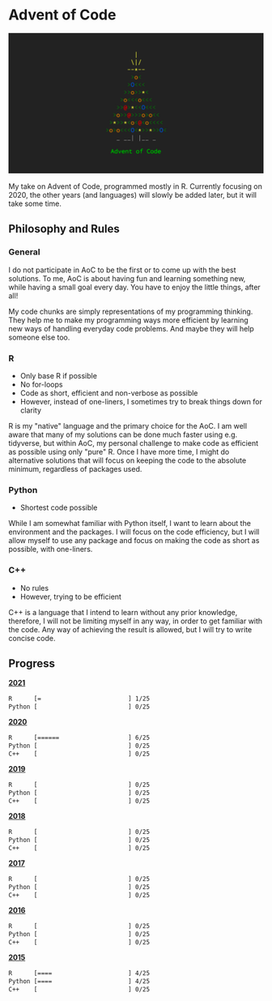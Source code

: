# Advent of Code 

![](aoc.png)

My take on Advent of Code, programmed mostly in R. 
Currently focusing on 2020, the other years (and languages) will slowly be added later, but it will take some time.

## Philosophy and Rules

### General

I do not participate in AoC to be the first or to come up with the best solutions. To me, AoC is about having fun and learning something new, while having a small goal every day. You have to enjoy the little things, after all!

My code chunks are simply representations of my programming thinking. They help me to make my programming ways more efficient by learning new ways of handling everyday code problems. And maybe they will help someone else too.

### R

* Only base R if possible
* No for-loops
* Code as short, efficient and non-verbose as possible
* However, instead of one-liners, I sometimes try to break things down for clarity

R is my "native" language and the primary choice for the AoC. I am well aware that many of my solutions can be done much faster using e.g. tidyverse, but within AoC, my personal challenge to make code as efficient as possible using only "pure" R. Once I have more time, I might do alternative solutions that will focus on keeping the code to the absolute minimum, regardless of packages used.

### Python

* Shortest code possible

While I am somewhat familiar with Python itself, I want to learn about the environment and the packages. I will focus on the code efficiency, but I will allow myself to use any package and focus on making the code as short as possible, with one-liners.

### C++

* No rules
* However, trying to be efficient

C++ is a language that I intend to learn without any prior knowledge, therefore, I will not be limiting myself in any way, in order to get familiar with the code. Any way of achieving the result is allowed, but I will try to write concise code. 

## Progress

[**2021**](/2021/)

    R      [=                        ] 1/25
    Python [                         ] 0/25

[**2020**](/2020/)

    R      [======                   ] 6/25
    Python [                         ] 0/25
    C++    [                         ] 0/25
    
[**2019**](/2019/)

    R      [                         ] 0/25
    Python [                         ] 0/25
    C++    [                         ] 0/25

[**2018**](/2018/)
    
    R      [                         ] 0/25
    Python [                         ] 0/25
    C++    [                         ] 0/25
    
[**2017**](/2017/)

    R      [                         ] 0/25
    Python [                         ] 0/25
    C++    [                         ] 0/25

[**2016**](/2016/)

    R      [                         ] 0/25
    Python [                         ] 0/25
    C++    [                         ] 0/25

[**2015**](/2015/)

    R      [====                     ] 4/25
    Python [====                     ] 4/25
    C++    [                         ] 0/25
